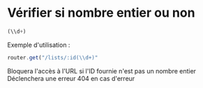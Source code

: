 # Vérifier si nombre entier ou non

```js
(\\d+)
```
Exemple d'utilisation : 
```js
router.get("/lists/:id(\\d+)"
```
Bloquera l'accès à l'URL si l'ID fournie n'est pas un nombre entier
Déclenchera une erreur 404 en cas d'erreur
